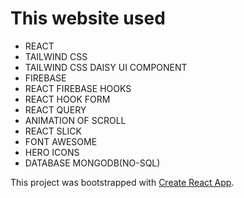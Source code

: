 # This website  used
* REACT 
* TAILWIND CSS
* TAILWIND CSS DAISY UI COMPONENT
* FIREBASE
* REACT FIREBASE HOOKS
* REACT HOOK FORM
* REACT QUERY
* ANIMATION OF SCROLL
* REACT SLICK
* FONT AWESOME
* HERO ICONS
* DATABASE MONGODB(NO-SQL)



This project was bootstrapped with [Create React App](https://github.com/facebook/create-react-app).


